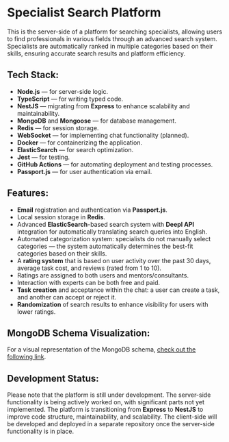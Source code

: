 # Specialist Search Platform

This is the server-side of a platform for searching specialists, allowing users to find professionals in various fields through an advanced search system. Specialists are automatically ranked in multiple categories based on their skills, ensuring accurate search results and platform efficiency.

## Tech Stack:
- **Node.js** — for server-side logic.
- **TypeScript** — for writing typed code.
- **NestJS** — migrating from **Express** to enhance scalability and maintainability.
- **MongoDB** and **Mongoose** — for database management.
- **Redis** — for session storage.
- **WebSocket** — for implementing chat functionality (planned).
- **Docker** — for containerizing the application.
- **ElasticSearch** — for search optimization.
- **Jest** — for testing.
- **GitHub Actions** — for automating deployment and testing processes.
- **Passport.js** — for user authentication via email.

## Features:
- **Email** registration and authentication via **Passport.js**.
- Local session storage in **Redis**.
- Advanced **ElasticSearch**-based search system with **Deepl API** integration for automatically translating search queries into English.
- Automated categorization system: specialists do not manually select categories — the system automatically determines the best-fit categories based on their skills.
- A **rating system** that is based on user activity over the past 30 days, average task cost, and reviews (rated from 1 to 10).
- Ratings are assigned to both users and mentors/consultants.
- Interaction with experts can be both free and paid.
- **Task creation** and acceptance within the chat: a user can create a task, and another can accept or reject it.
- **Randomization** of search results to enhance visibility for users with lower ratings.

## MongoDB Schema Visualization:
For a visual representation of the MongoDB schema, [check out the following link](https://dbdiagram.io/d/66f02eafa0828f8aa6a77277).

## Development Status:
Please note that the platform is still under development. The server-side functionality is being actively worked on, with significant parts not yet implemented. The platform is transitioning from **Express** to **NestJS** to improve code structure, maintainability, and scalability. The client-side will be developed and deployed in a separate repository once the server-side functionality is in place.
